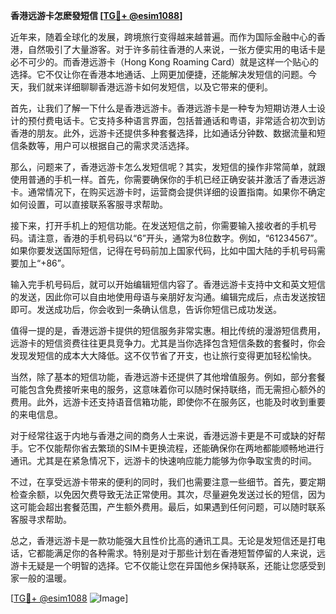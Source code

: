 **香港远游卡怎麽發短信 [[TG💪+ @esim1088](https://t.me/s/esim1088)]**

近年来，随着全球化的发展，跨境旅行变得越来越普遍。而作为国际金融中心的香港，自然吸引了大量游客。对于许多前往香港的人来说，一张方便实用的电话卡是必不可少的。而香港远游卡（Hong Kong Roaming Card）就是这样一个贴心的选择。它不仅让你在香港本地通话、上网更加便捷，还能解决发短信的问题。今天，我们就来详细聊聊香港远游卡如何发短信，以及它带来的便利。

首先，让我们了解一下什么是香港远游卡。香港远游卡是一种专为短期访港人士设计的预付费电话卡。它支持多种语言界面，包括普通话和粤语，非常适合初次到访香港的朋友。此外，远游卡还提供多种套餐选择，比如通话分钟数、数据流量和短信条数等，用户可以根据自己的需求灵活选择。

那么，问题来了，香港远游卡怎么发短信呢？其实，发短信的操作非常简单，就跟使用普通的手机一样。首先，你需要确保你的手机已经正确安装并激活了香港远游卡。通常情况下，在购买远游卡时，运营商会提供详细的设置指南。如果你不确定如何设置，可以直接联系客服寻求帮助。

接下来，打开手机上的短信功能。在发送短信之前，你需要输入接收者的手机号码。请注意，香港的手机号码以“6”开头，通常为8位数字。例如，“61234567”。如果你要发送国际短信，记得在号码前加上国家代码，比如中国大陆的手机号码需要加上“+86”。

输入完手机号码后，就可以开始编辑短信内容了。香港远游卡支持中文和英文短信的发送，因此你可以自由地使用母语与亲朋好友沟通。编辑完成后，点击发送按钮即可。发送成功后，你会收到一条确认信息，告诉你短信已成功发送。

值得一提的是，香港远游卡提供的短信服务非常实惠。相比传统的漫游短信费用，远游卡的短信资费往往更具竞争力。尤其是当你选择包含短信条数的套餐时，你会发现发短信的成本大大降低。这不仅节省了开支，也让旅行变得更加轻松愉快。

当然，除了基本的短信功能，香港远游卡还提供了其他增值服务。例如，部分套餐可能包含免费接听来电的服务，这意味着你可以随时保持联络，而无需担心额外的费用。此外，远游卡还支持语音信箱功能，即使你不在服务区，也能及时收到重要的来电信息。

对于经常往返于内地与香港之间的商务人士来说，香港远游卡更是不可或缺的好帮手。它不仅能帮你省去繁琐的SIM卡更换流程，还能确保你在两地都能顺畅地进行通讯。尤其是在紧急情况下，远游卡的快速响应能力能够为你争取宝贵的时间。

不过，在享受远游卡带来的便利的同时，我们也需要注意一些细节。首先，要定期检查余额，以免因欠费导致无法正常使用。其次，尽量避免发送过长的短信，因为这可能会超出套餐范围，产生额外费用。最后，如果遇到任何问题，可以随时联系客服寻求帮助。

总之，香港远游卡是一款功能强大且性价比高的通讯工具。无论是发短信还是打电话，它都能满足你的各种需求。特别是对于那些计划在香港短暂停留的人来说，远游卡无疑是一个明智的选择。它不仅能让您在异国他乡保持联系，还能让您感受到家一般的温暖。

[[TG💪+ @esim1088](https://t.me/s/esim1088) ![Image](https://i.postimg.cc/4NQfJmqS/Snipaste-2025-05-13-00-14-12.png)]